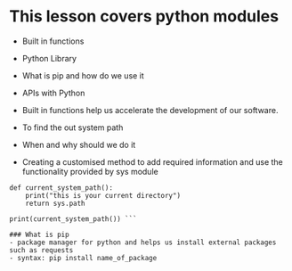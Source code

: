 # This lesson covers python modules

- Built in functions
- Python Library
- What is pip and how do we use it 
- APIs with Python

- Built in functions help us accelerate the development of our software.


- To find the out system path
- When and why should we do it
- Creating a customised method to add required information and use the functionality provided by sys module
``` 
def current_system_path():
    print("this is your current directory")
    return sys.path

print(current_system_path()) ```

### What is pip
- package manager for python and helps us install external packages
such as requests
- syntax: pip install name_of_package

